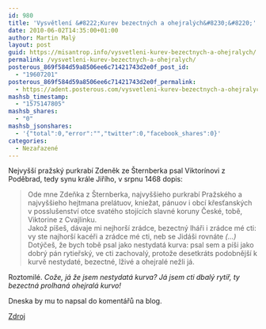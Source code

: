 ```yaml
---
id: 980
title: 'Vysvětlení &#8222;Kurev bezectných a ohejralých&#8230;&#8220;'
date: 2010-06-02T14:35:00+01:00
author: Martin Malý
layout: post
guid: https://misantrop.info/vysvetleni-kurev-bezectnych-a-ohejralych/
permalink: /vysvetleni-kurev-bezectnych-a-ohejralych/
posterous_869f584d59a8506ee6c71421743d2e0f_post_id:
  - "19607201"
posterous_869f584d59a8506ee6c71421743d2e0f_permalink:
  - https://adent.posterous.com/vysvetleni-kurev-bezectnych-a-ohejralych
mashsb_timestamp:
  - "1575147805"
mashsb_shares:
  - "0"
mashsb_jsonshares:
  - '{"total":0,"error":"","twitter":0,"facebook_shares":0}'
categories:
  - Nezařazené
---
```

Nejvyšší pražský purkrabí Zdeněk ze Šternberka psal Viktorínovi z Poděbrad, tedy synu krále Jiřího, v srpnu 1468 dopis:

<blockquote class="posterous_medium_quote">
  <p>
    Ode mne Zdeňka z Šternberka, najvyššieho purkrabí Pražského a najvyššieho hejtmana prelátuov, kniežat, pánuov i obcí křesťanských<br />v posslušenství otce svatého stojících slavné koruny České, tobě, Viktorine z Cvajlinku.<br />Jakož píšeš, dávaje mi nejhorší zrádce, bezectný lháři i zrádce mé cti: vy ste najhorší kacéři a zrádce mé cti, neb se Jidáši rovnáte <em>(&#8230;)</em> Dotýčeš, že bych tobě psal jako nestydatá kurva: psal sem a píši jako dobrý pán rytieřský, ve cti zachovalý, protože desetkráts podobnější k kurvě nestydaté, bezectné, lživé a ohejralé nežli já.
  </p>
</blockquote>

Roztomilé. _Cože, já že jsem nestydatá kurva? Já jsem cti dbalý rytíř, ty bezectná prolhaná ohejralá kurvo!_

Dneska by mu to napsal do komentářů na blog.

[Zdroj](https://www.e-stredovek.cz/forum/viewtopic.php?p=18633)